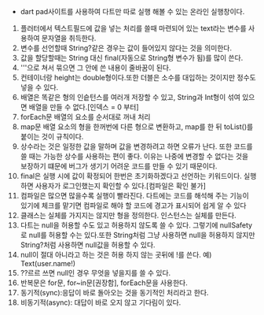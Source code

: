 * dart pad사이트를 사용하여 다트만 따로 실행 해볼 수 있는 온라인 실행창이다.

1. 플러터에서 텍스트필드에 값을 넣는 처리를 쓸때 마련되어 있는 text라는 변수를 사용하여 문자열을 취득한다.
2. 변수를 선언할때 String?같은 경우는 값이 들어있지 않다는 것을 의미한다.
3. 값을 할당할때는 String 대신 final(자동으로 String형 변수가 됨)를 많이 쓴다.
4. '''으로 쳐서 묶으면 그 안에 쓴 내용이 줄바꿈이 된다.
5. 컨테이너랑 height는 double형이다.또한 더블은 소수를 대입하는 것이지만 정수도 넣을 수 있다.
6. 배열은 똑같은 형의 인슽턴스를 여러개 저장할 수 있고, String과 Int형이 섞여 있으면 배열을 만들 수 없다.[인덱스 = 0 부터]
7. forEach문 배열의 요소를 순서대로 꺼내 처리
8. map문 배열 요소의 형을 한꺼번에 다른 형으로 변환하고, map를 한 뒤 toList()를 붙이는 것이 규칙이다.
9. 상수라는 것은 일정한 값을 말하며 값을 변경하려고 하면 오류가 난다. 또한 코드를 쓸 때는 가능한 상수를 사용하는 편이 좋다. 이유는 나중에 변경할 수 없다는 것을 보장하기 떄문에 버그가 생기기 어려운 코드를 만들 수 있기 때문이다.
10. final은 실행 시에 값이 확정되어 한번은 초기화하겠다고 선언하는 키워드이다. 실행하면 사용자가 로그인했는지 확인할 수 있다.[컴파일은 확인 불가]
11. 컴파일은 많으면 많을수록 실행이 빨라진다. 다트에는 코드를 해석해 주는 기능이 있기에 체크를 맡기면 컴파일로 해야 할 코드에 경고가 표시되어 쉽게 알 수 있다
12. 클래스는 실체를 가지지는 않지만 형을 정의한다. 인스턴스는 실체를 만든다.
13. 다트는 null을 허용할 수도 있고 허용하지 않도록 쓸 수 있다. 그렇기에 nullSafety로 null를 허용할 수는 있다.또한 String처럼 그냥 사용하면 null을 허용하지 않지만 String?처럼 사용하면 null값을 허용할 수 있다.
14. null이 절대 아니라고 하는 것은 허용 하지 않는 곳뒤에 !를 쓴다. 예) Text(user.name!)
15. ??르르 쓰면 null인 경우 무엇을 넣을지를 쓸 수 있다.
16. 반복문은 for문, for~in문[권장함], forEach문을 사용한다.
17. 동기적(sync):응답이 바로 돌아오는 것을 동기적인 처리라고 한다.
18. 비동기적(async): 대답이 바로 오지 않고 기다림이 있다.

   

